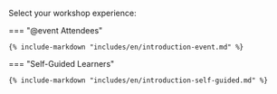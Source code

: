 Select your workshop experience:

=== "@event Attendees"

    {% include-markdown "includes/en/introduction-event.md" %}

=== "Self-Guided Learners"

    {% include-markdown "includes/en/introduction-self-guided.md" %}
